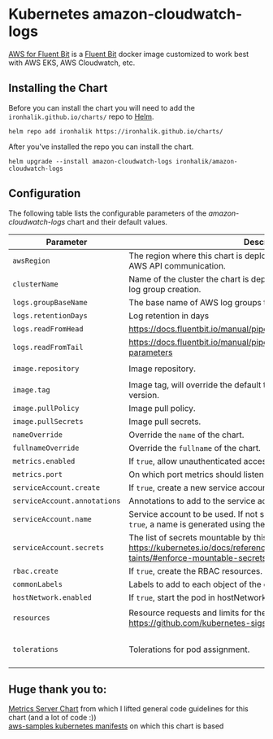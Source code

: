 # Kubernetes amazon-cloudwatch-logs

[AWS for Fluent Bit](https://github.com/aws/aws-for-fluent-bit) is a [Fluent Bit](https://github.com/fluent/fluent-bit) docker image customized to work best with AWS EKS, AWS Cloudwatch, etc.

## Installing the Chart

Before you can install the chart you will need to add the `ironhalik.github.io/charts/` repo to [Helm](https://helm.sh/).

```shell
helm repo add ironhalik https://ironhalik.github.io/charts/
```

After you've installed the repo you can install the chart.

```shell
helm upgrade --install amazon-cloudwatch-logs ironhalik/amazon-cloudwatch-logs
```

## Configuration

The following table lists the configurable parameters of the _amazon-cloudwatch-logs_ chart and their default values.

| Parameter                            | Description                                                                                                                                          | Default                                               |
| ------------------------------------ | -----------------------------------------------------------------------------------------------------------------------------------------------------| ----------------------------------------------------- |
| `awsRegion`                          | The region where this chart is deployed. Will be used for log creation, AWS API communication.                                                       | `""`                                                  |
| `clusterName`                        | Name of the cluster the chart is deployed to. By default, will be used for log group creation.                                                       | `""`                                                  |
| `logs.groupBaseName`                 | The base name of AWS log groups that will be created and used.                                                                                       | `/aws/eks/${CLUSTER_NAME}`                            |
| `logs.retentionDays`                 | Log retention in days                                                                                                                                | `""` (Never expire)                                   |
| `logs.readFromHead`                  | https://docs.fluentbit.io/manual/pipeline/inputs/tail#config                                                                                         | `false`                                               |
| `logs.readFromTail`                  | https://docs.fluentbit.io/manual/pipeline/inputs/systemd#configuration-parameters                                                                    | `true`                                                |
| `image.repository`                   | Image repository.                                                                                                                                    | `public.ecr.aws/aws-observability/aws-for-fluent-bit` |
| `image.tag`                          | Image tag, will override the default tag derived from the chart app version.                                                                         | `""`                                                  |
| `image.pullPolicy`                   | Image pull policy.                                                                                                                                   | `IfNotPresent`                                        |
| `image.pullSecrets`                  | Image pull secrets.                                                                                                                                  | `[]`                                                  |
| `nameOverride`                       | Override the `name` of the chart.                                                                                                                    | `nil`                                                 |
| `fullnameOverride`                   | Override the `fullname` of the chart.                                                                                                                | `nil`                                                 |
| `metrics.enabled`                    | If `true`, allow unauthenticated access to `/metrics`.                                                                                               | `false`                                               |
| `metrics.port`                       | On which port metrics should listen                                                                                                                  | `2020`                                                |
| `serviceAccount.create`              | If `true`, create a new service account.                                                                                                             | `true`                                                |
| `serviceAccount.annotations`         | Annotations to add to the service account.                                                                                                           | `{}`                                                  |
| `serviceAccount.name`                | Service account to be used. If not set and `serviceAccount.create` is `true`, a name is generated using the full name template.                      | `nil`                                                 |
| `serviceAccount.secrets`             | The list of secrets mountable by this service account. See https://kubernetes.io/docs/reference/labels-annotations-taints/#enforce-mountable-secrets | `[]`                                                  |
| `rbac.create`                        | If `true`, create the RBAC resources.                                                                                                                | `true`                                                |
| `commonLabels`                       | Labels to add to each object of the chart.                                                                                                           | `{}`                                                  |
| `hostNetwork.enabled`                | If `true`, start the pod in hostNetwork mode.                                                                                                        | `true`                                                |
| `resources`                          | Resource requests and limits for the _metrics-server_ container. See https://github.com/kubernetes-sigs/metrics-server#scaling                       | `{"limits":{"cpu":0.5,"memory":"400Mi"},"requests":{"cpu":0.05,"memory":"150Mi"}}`                                                  |
| `tolerations`                        | Tolerations for pod assignment.                                                                                                                      | `[{"effect":"NoSchedule","key":"node-role.kubernetes.io/master","operator":"Exists"},{"effect":"NoExecute","operator":"Exists"},{"effect":"NoSchedule","operator":"Exists"}]`                                                  |

## Huge thank you to:
[Metrics Server Chart](https://github.com/kubernetes-sigs/metrics-server/tree/master/charts/metrics-server) from which I lifted general code guidelines for this chart (and a lot of code :))  
[aws-samples kubernetes manifests](https://github.com/aws-samples/amazon-cloudwatch-container-insights) on which this chart is based